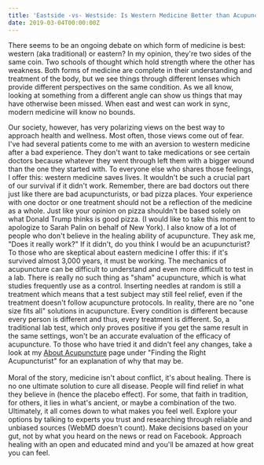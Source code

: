 ```yaml
---
title: 'Eastside -vs- Westside: Is Western Medicine Better than Acupuncture?'
date: 2019-03-04T00:00:00Z
---
```


There seems to be an ongoing debate on which form of medicine is best: western (aka traditional) or eastern? In my opinion, they're two sides of the same coin. Two schools of thought which hold strength where the other has weakness. Both forms of medicine are complete in their understanding and treatment of the body, but we see things through different lenses which provide different perspectives on the same condition. As we all know, looking at something from a different angle can show us things that may have otherwise been missed. When east and west can work in sync, modern medicine will know no bounds.

Our society, however, has very polarizing views on the best way to approach health and wellness. Most often, those views come out of fear. I've had several patients come to me with an aversion to western medicine after a bad experience. They don't want to take medications or see certain doctors because whatever they went through left them with a bigger wound than the one they started with. To everyone else who shares those feelings, I offer this: western medicine saves lives. It wouldn't be such a crucial part of our survival if it didn't work. Remember, there are bad doctors out there just like there are bad acupuncturists, or bad pizza places. Your experience with one doctor or one treatment should not be a reflection of the medicine as a whole. Just like your opinion on pizza shouldn't be based solely on what Donald Trump thinks is good pizza. (I would like to take this moment to apologize to Sarah Palin on behalf of New York). I also know of a lot of people who don't believe in the healing ability of acupuncture. They ask me, "Does it really work?" If it didn't, do you think I would be an acupuncturist? ​To those who are skeptical about eastern medicine I offer this: if it's survived almost 3,000 years, it must be working. The mechanics of acupuncture can be difficult to understand and even more difficult to test in a lab. There is really no such thing as "sham" acupuncture, which is what studies frequently use as a control. Inserting needles at random is still a treatment which means that a test subject may still feel relief, even if the treatment doesn't follow acupuncture protocols. In reality, there are no "one size fits all" solutions in acupuncture. Every condition is different because every person is different and thus, every treatment is different. So, a traditional lab test, which only proves positive if you get the same result in the same settings, won't be an accurate evaluation of the efficacy of acupuncture. To those who have tried it and didn't feel any changes, take a look at my&nbsp;[About Acupuncture](https://www.acubyang.com/about-acupuncture.html)&nbsp;page under "Finding the Right Acupuncturist" for an explanation of why that may be.<br>​<br>Moral of the story, medicine isn't about conflict, it's about healing. There is no one ultimate solution to cure all disease. People will find relief in what they believe in (hence the placebo effect). For some, that faith in tradition, for others, it lies in what's ancient, or maybe a combination of the two. Ultimately, it all comes down to what makes you feel well. Explore your options by talking to experts you trust and researching through reliable and unbiased sources (WebMD doesn't count). Make decisions based on your gut, not by what you heard on the news or read on Facebook. Approach healing with an open and educated mind and you'll be amazed at how great you can feel.
